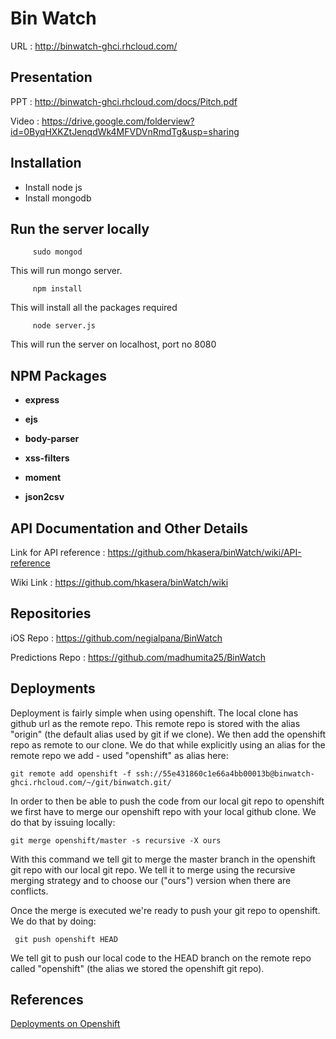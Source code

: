 # Bin Watch

URL : http://binwatch-ghci.rhcloud.com/

## Presentation

PPT   : http://binwatch-ghci.rhcloud.com/docs/Pitch.pdf

Video : https://drive.google.com/folderview?id=0ByqHXKZtJenqdWk4MFVDVnRmdTg&usp=sharing

## Installation

* Install node js
* Install mongodb

## Run the server locally

         sudo mongod
   This will run mongo server.
         
         npm install
   This will install all the packages required

         node server.js
   This will run the server on localhost, port no 8080
   
         
## NPM Packages
       
  * **express**  
        
  * **ejs**
        
  * **body-parser**
        
  * **xss-filters**
  
  * **moment** 
  
  * **json2csv** 
  

## API Documentation and Other Details

Link for API reference : https://github.com/hkasera/binWatch/wiki/API-reference

Wiki Link : https://github.com/hkasera/binWatch/wiki

## Repositories

iOS Repo : https://github.com/negialpana/BinWatch

Predictions Repo : https://github.com/madhumita25/BinWatch

## Deployments

Deployment is fairly simple when using openshift.
The local clone has github url as the remote repo. This remote repo is stored with the alias "origin" (the default alias used by git if we clone). We then add the openshift repo as remote to our clone. We do that while explicitly using an alias for the remote repo we add - used "openshift" as alias here:

    git remote add openshift -f ssh://55e431860c1e66a4bb00013b@binwatch-ghci.rhcloud.com/~/git/binwatch.git/

In order to then be able to push the code from our local git repo to openshift we first have to merge our openshift repo with your local github clone. We do that by issuing locally:

    git merge openshift/master -s recursive -X ours

With this command we tell git to merge the master branch in the openshift git repo with our local git repo. We tell it to merge using the recursive merging strategy and to choose our ("ours") version when there are conflicts.

Once the merge is executed we're ready to push your git repo to openshift. We do that by doing:

     git push openshift HEAD

We tell git to push our local code to the HEAD branch on the remote repo called "openshift" (the alias we stored the openshift git repo).


## References 

[Deployments on Openshift](https://developers.openshift.com/en/managing-deployments.html)
